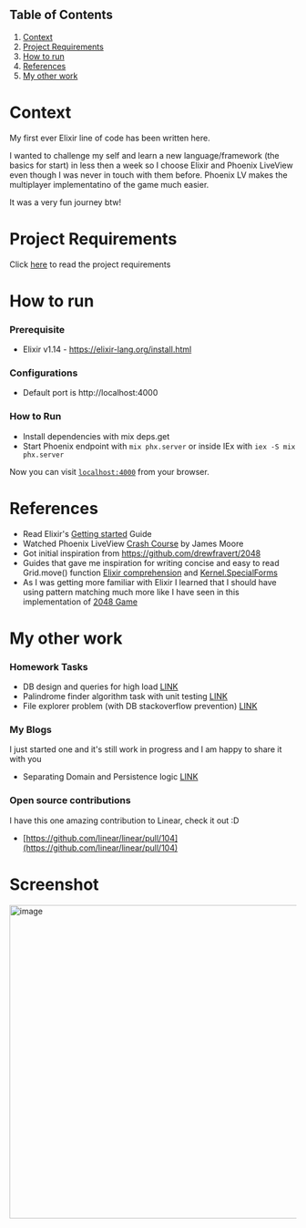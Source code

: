 ## Table of Contents

1. [Context](#context)
2. [Project Requirements](#project-requirements)
3. [How to run](#how-to-run)
4. [References](#references)
5. [My other work](#my-other-work)

# Context
My first ever Elixir line of code has been written here.

I wanted to challenge my self and learn a new language/framework (the basics for start) in less then a week so I choose Elixir and Phoenix LiveView even though I was never in touch with them before. Phoenix LV makes the multiplayer implementatino of the game much easier.
 
 It was a very fun journey btw!
 
# Project Requirements

Click [here](REQUIREMENTS.pdf) to read the project requirements

# How to run

### Prerequisite

* Elixir v1.14 - https://elixir-lang.org/install.html

### Configurations
* Default port is http://localhost:4000

### How to Run
* Install dependencies with mix deps.get
* Start Phoenix endpoint with `mix phx.server` or inside IEx with `iex -S mix phx.server`

Now you can visit [`localhost:4000`](http://localhost:4000) from your browser.


# References

* Read Elixir's [Getting started](https://elixir-lang.org/getting-started) Guide
* Watched Phoenix LiveView [Crash Course](https://www.youtube.com/watch?v=U_Pe8Ru06fM)  by James Moore
* Got initial inspiration from https://github.com/drewfravert/2048 
* Guides that gave me inspiration for writing concise and easy to read Grid.move() function [Elixir comprehension](https://www.mitchellhanberg.com/the-comprehensive-guide-to-elixirs-for-comprehension/) and 
[Kernel.SpecialForms](https://hexdocs.pm/elixir/Kernel.SpecialForms.html#for/1)
* As I was getting more familiar with Elixir I learned that I should have using pattern matching much more like I have seen in this implementation of [2048 Game](https://github.com/martinsvalin/lv2048/blob/master/lib/lv2048/grid.ex) 


# My other work
### Homework Tasks
* DB design and queries for high load [LINK](https://github.com/harisbotic/hiring-tool-db-design)
* Palindrome finder algorithm task with unit testing [LINK](https://github.com/harisbotic/palindrome-finder)
* File explorer problem (with DB stackoverflow prevention) [LINK](https://github.com/harisbotic/simple-file-explorer)

### My Blogs
I just started one and it's still work in progress and I am happy to share it with you
* Separating Domain and Persistence logic [LINK](https://docs.google.com/document/d/1XiOxjL9mkhNoJOthrLRX9VSzO7YXH1nxVU3P_jUcl8k/edit?usp=sharing)

### Open source contributions
I have this one amazing contribution to Linear, check it out :D

* [https://github.com/linear/linear/pull/104](https://github.com/linear/linear/pull/104)

# Screenshot

<img width="550" alt="image" src="https://user-images.githubusercontent.com/6454831/204549710-dec3777d-dd32-4794-a31c-093a4ac9f4cb.png">